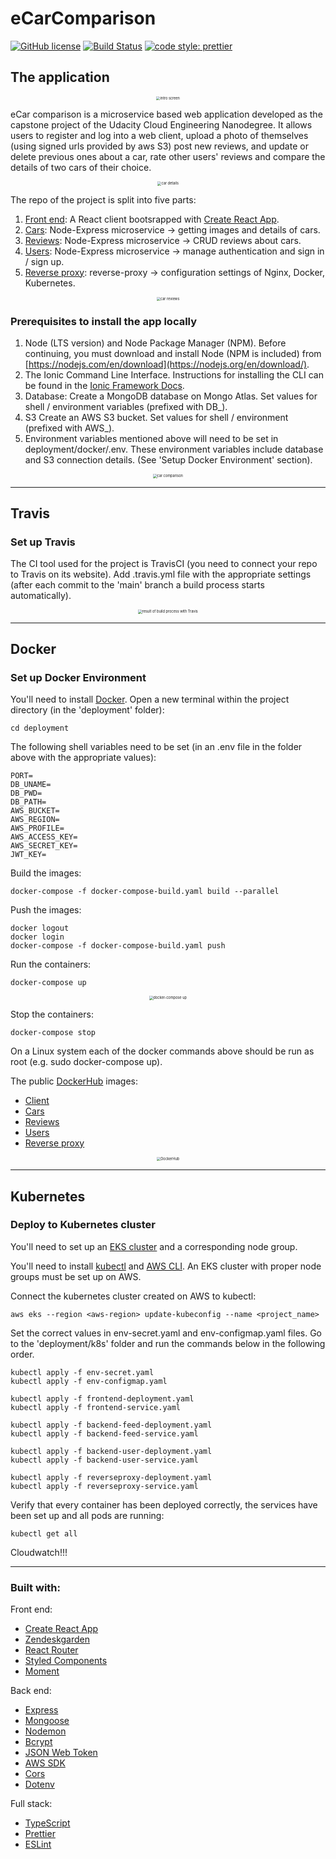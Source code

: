 # eCarComparison

[![GitHub license](https://img.shields.io/github/license/noiffion/eCarComparison)](https://github.com/noiffion/eCarComparison/blob/main/LICENSE)
[![Build Status](https://travis-ci.com/noiffion/eCarComparison.svg?branch=main)](https://travis-ci.com/github/noiffion/eCarComparison)
[![code style: prettier](https://img.shields.io/badge/code_style-prettier-ff69b4.svg?style=flat-square)](https://github.com/prettier/prettier)

## The application

<div align="center">
  <img src="./screenshots/intro.png" alt="intro screen" style="zoom:40%;" />
</div>

eCar comparison is a microservice based web application developed as the capstone project of the Udacity Cloud Engineering Nanodegree. It allows users to register and log into a web client, upload a photo of themselves (using signed urls provided by aws S3) post new reviews, and update or delete previous ones about a car, rate other users' reviews and compare the details of two cars of their choice.

<div align="center">
  <img src="./screenshots/car_details.png" alt="car details" style="zoom:40%;" />
</div>


The repo of the project is split into five parts:
1. [Front end](/client): A React client bootsrapped with [Create React App](https://create-react-app.dev/docs/adding-typescript/).
2. [Cars](/cars): Node-Express microservice -> getting images and details of cars.
3. [Reviews](/reviews): Node-Express microservice -> CRUD reviews about cars.
4. [Users](/users): Node-Express microservice -> manage authentication and sign in / sign up.
5. [Reverse proxy](/deployment): reverse-proxy -> configuration settings of Nginx, Docker, Kubernetes.

<div align="center">
  <img src="./screenshots/review.png" alt="car reviews" style="zoom:40%;" />
</div>

### Prerequisites to install the app locally

  1) Node (LTS version) and Node Package Manager (NPM). Before continuing, you must download and install Node (NPM is included) from [https://nodejs.com/en/download](https://nodejs.org/en/download/).
  2) The Ionic Command Line Interface. Instructions for installing the CLI can be found in the [Ionic Framework Docs](https://ionicframework.com/docs/installation/cli).
  3) Database: Create a MongoDB database on Mongo Atlas. Set values for shell / environment variables (prefixed with DB_).
  4) S3 Create an AWS S3 bucket. Set values for shell / environment (prefixed with AWS_).
  5) Environment variables mentioned above will need to be set in deployment/docker/.env. These environment variables include database and S3 connection details. (See 'Setup Docker Environment' section).


<div align="center">
  <img src="./screenshots/comparison.png" alt="car comparison" style="zoom:40%;" />
</div>

***

## Travis
### Set up Travis
The CI tool used for the project is TravisCI (you need to connect your repo to Travis on its website).
Add .travis.yml file with the appropriate settings (after each commit to the 'main' branch a build process starts automatically).

<div align="center">
  <img src="./screenshots/travis_build.png" alt="result of build process with Travis" style="zoom:40%;" />
</div>

***

## Docker
### Set up Docker Environment

You'll need to install [Docker](https://docs.docker.com/install/). Open a new terminal within the project directory (in the 'deployment' folder):

```
cd deployment
```
The following shell variables need to be set (in an .env file in the folder above with the appropriate values):
```
PORT=
DB_UNAME=
DB_PWD=
DB_PATH=
AWS_BUCKET=
AWS_REGION=
AWS_PROFILE=
AWS_ACCESS_KEY=
AWS_SECRET_KEY=
JWT_KEY=
```
Build the images:
```
docker-compose -f docker-compose-build.yaml build --parallel
```
Push the images:
```
docker logout
docker login
docker-compose -f docker-compose-build.yaml push
```
Run the containers:
```
docker-compose up
```
<div align="center">
  <img src="./screenshots/docker-compose_up.png" alt="docker-compose up" style="zoom:40%;" />
</div>

Stop the containers:
```
docker-compose stop
```

On a Linux system each of the docker commands above should be run as root (e.g. sudo docker-compose up).

The public [DockerHub](https://hub.docker.com/u/noiffion) images:
- [Client](https://hub.docker.com/repository/docker/noiffion/ecars-client)
- [Cars](https://hub.docker.com/repository/docker/noiffion/ecars-cars)
- [Reviews](https://hub.docker.com/repository/docker/noiffion/ecars-reviews)
- [Users](https://hub.docker.com/repository/docker/noiffion/ecars-users)
- [Reverse proxy](https://hub.docker.com/repository/docker/noiffion/ecars-revproxy)

<div align="center">
  <img src="./screenshots/DockerHub_images.png" alt="DockerHub" style="zoom:40%;" />
</div>

***

## Kubernetes
### Deploy to Kubernetes cluster

You'll need to set up an [EKS cluster](https://docs.aws.amazon.com/eks/latest/userguide/clusters.html) and a corresponding node group.

You'll need to install [kubectl](https://kubernetes.io/docs/tasks/tools/install-kubectl/) and [AWS CLI](https://docs.aws.amazon.com/cli/latest/userguide/cli-chap-install.html).
An EKS cluster with proper node groups must be set up on AWS.

Connect the kubernetes cluster created on AWS to kubectl:
```
aws eks --region <aws-region> update-kubeconfig --name <project_name>
```

Set the correct values in env-secret.yaml and env-configmap.yaml files.
Go to the 'deployment/k8s' folder and run the commands below in the following order.
```
kubectl apply -f env-secret.yaml
kubectl apply -f env-configmap.yaml

kubectl apply -f frontend-deployment.yaml
kubectl apply -f frontend-service.yaml

kubectl apply -f backend-feed-deployment.yaml
kubectl apply -f backend-feed-service.yaml

kubectl apply -f backend-user-deployment.yaml
kubectl apply -f backend-user-service.yaml

kubectl apply -f reverseproxy-deployment.yaml
kubectl apply -f reverseproxy-service.yaml
```

Verify that every container has been deployed correctly, the services have been set up and all pods are running:
```
kubectl get all
```

Cloudwatch!!!

***

### Built with:

Front end:
- [Create React App](https://github.com/facebook/create-react-app)
- [Zendeskgarden](https://github.com/zendeskgarden/react-components)
- [React Router](https://github.com/ReactTraining/react-router)
- [Styled Components](https://github.com/styled-components/styled-components)
- [Moment](https://github.com/moment/moment/)

Back end:
- [Express](https://github.com/expressjs/express)
- [Mongoose](https://github.com/Automattic/mongoose)
- [Nodemon](https://github.com/remy/nodemon)
- [Bcrypt](https://github.com/kelektiv/node.bcrypt.js)
- [JSON Web Token](https://github.com/auth0/node-jsonwebtoken)
- [AWS SDK](https://github.com/aws/aws-sdk-js)
- [Cors](https://github.com/expressjs/cors)
- [Dotenv](https://github.com/motdotla/dotenv)

Full stack:
- [TypeScript](https://github.com/microsoft/TypeScript)
- [Prettier](https://github.com/prettier/prettier)
- [ESLint](https://github.com/eslint/eslint)
